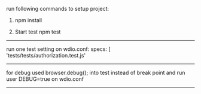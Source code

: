 run following commands to setup project:
1. npm install

2. Start test
npm test


___________________________________________________________________

run one test setting on wdio.conf:
specs: [        
        'tests/tests/authorization.test.js'
____________________________________________________________________
for debug used 
        browser.debug(); 
into test instead of break point
and run user DEBUG=true on wdio.conf
____________________________________________________________________    